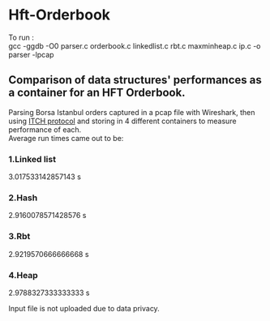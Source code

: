 # Hft-Orderbook
To run : <br />
gcc -ggdb -O0 parser.c orderbook.c linkedlist.c rbt.c maxminheap.c ip.c -o parser -lpcap <br />

## Comparison of data structures' performances as a container for an HFT Orderbook.
Parsing Borsa Istanbul orders captured in a pcap file with Wireshark, then using [ITCH protocol](https://www.borsaistanbul.com/files/bistech-itch-protocol-specification.pdf) and storing in 4 different containers to measure performance of each. <br />
Average run times came out to be: <br />
### 1.Linked list  <br />
3.017533142857143 s
### 2.Hash  <br />
2.9160078571428576 s
### 3.Rbt <br />
2.9219570666666668 s
### 4.Heap
2.9788327333333333 s
<br />

Input file is not uploaded due to data privacy. <br />
